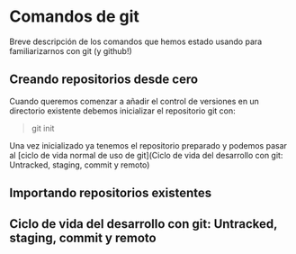 # Comandos de git

Breve descripción de los comandos que hemos estado usando para familiarizarnos con git (y github!)

## Creando repositorios desde cero

Cuando queremos comenzar a añadir el control de versiones en un directorio existente debemos inicializar el repositorio git con:

>git init

Una vez inicializado ya tenemos el repositorio preparado y podemos pasar al [ciclo de vida normal de uso de git](Ciclo de vida del desarrollo con git: Untracked, staging, commit y remoto)


## Importando repositorios existentes

## Ciclo de vida del desarrollo con git: Untracked, staging, commit y remoto
